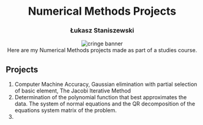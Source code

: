 <h1 align="center">Numerical Methods Projects</h1>
<h3 align="center">Łukasz Staniszewski</h1>

<div align="center">
<img src="https://user-images.githubusercontent.com/59453698/178227372-a2ba653c-dc26-4c62-b1a1-62d0759408c2.png" alt="cringe banner">
</div>

<div align="center">
  Here are my Numerical Methods projects made as part of a studies course.
</div>

## Projects
1. Computer Machine Accuracy, Gaussian elimination with partial selection of basic element, The Jacobi Iterative Method
2. Determination of the polynomial function that best approximates the data. The system of normal equations and the QR decomposition of the equations system matrix of the problem.
3. 